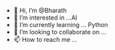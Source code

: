 - 👋 Hi, I’m @Bharath
- 👀 I’m interested in ...AI
- 🌱 I’m currently learning ... Python 
- 💞️ I’m looking to collaborate on ...
- 📫 How to reach me ...

<!---
Bharath is a ✨ special ✨ repository because its `README.md` (this file) appears on your GitHub profile.
You can click the Preview link to take a look at your changes.
--->
